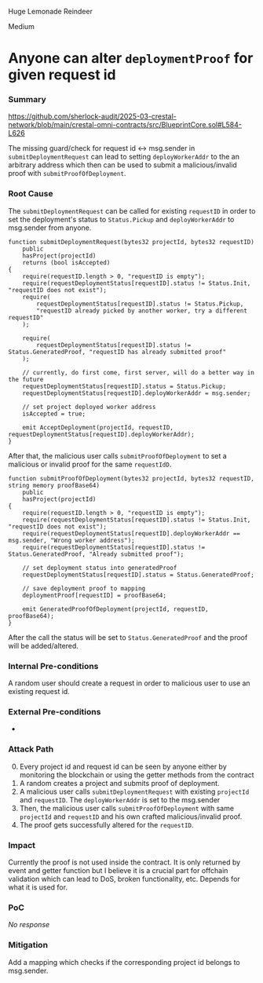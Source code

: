 Huge Lemonade Reindeer

Medium

# Anyone can alter `deploymentProof` for given request id

### Summary

https://github.com/sherlock-audit/2025-03-crestal-network/blob/main/crestal-omni-contracts/src/BlueprintCore.sol#L584-L626

The missing guard/check for request id <-> msg.sender in `submitDeploymentRequest` can lead to setting `deployWorkerAddr` to the an arbitrary address which then can be used to submit a malicious/invalid proof with `submitProofOfDeployment`.

### Root Cause

The `submitDeploymentRequest` can be called for existing `requestID` in order to set the deployment's status to `Status.Pickup` and `deployWorkerAddr` to msg.sender from anyone.

```solidity
function submitDeploymentRequest(bytes32 projectId, bytes32 requestID)
    public
    hasProject(projectId)
    returns (bool isAccepted)
{
    require(requestID.length > 0, "requestID is empty");
    require(requestDeploymentStatus[requestID].status != Status.Init, "requestID does not exist");
    require(
        requestDeploymentStatus[requestID].status != Status.Pickup,
        "requestID already picked by another worker, try a different requestID"
    );

    require(
        requestDeploymentStatus[requestID].status != Status.GeneratedProof, "requestID has already submitted proof"
    );

    // currently, do first come, first server, will do a better way in the future
    requestDeploymentStatus[requestID].status = Status.Pickup;
    requestDeploymentStatus[requestID].deployWorkerAddr = msg.sender;

    // set project deployed worker address
    isAccepted = true;

    emit AcceptDeployment(projectId, requestID, requestDeploymentStatus[requestID].deployWorkerAddr);
}
```

After that, the malicious user calls `submitProofOfDeployment` to set a malicious or invalid proof for the same `requestIdD`.

```solidity
function submitProofOfDeployment(bytes32 projectId, bytes32 requestID, string memory proofBase64)
    public
    hasProject(projectId)
{
    require(requestID.length > 0, "requestID is empty");
    require(requestDeploymentStatus[requestID].status != Status.Init, "requestID does not exist");
    require(requestDeploymentStatus[requestID].deployWorkerAddr == msg.sender, "Wrong worker address");
    require(requestDeploymentStatus[requestID].status != Status.GeneratedProof, "Already submitted proof");

    // set deployment status into generatedProof
    requestDeploymentStatus[requestID].status = Status.GeneratedProof;

    // save deployment proof to mapping
    deploymentProof[requestID] = proofBase64;

    emit GeneratedProofOfDeployment(projectId, requestID, proofBase64);
}
```

After the call the status will be set to `Status.GeneratedProof` and the proof will be added/altered.

### Internal Pre-conditions

A random user should create a request in order to malicious user to use an existing request id.

### External Pre-conditions

-

### Attack Path

0. Every project id and request id can be seen by anyone either by monitoring the blockchain or using the getter methods from the contract
1. A random creates a project and submits proof of deployment.
1. A malicious user calls `submitDeploymentRequest` with existing `projectId` and `requestID`. The `deployWorkerAddr` is set to the msg.sender
2. Then, the malicious user calls `submitProofOfDeployment` with same `projectId` and `requestID` and his own crafted malicious/invalid proof.
3. The proof gets successfully altered for the `requestID`.

### Impact

Currently the proof is not used inside the contract. It is only returned by event and getter function but I believe it is a crucial part for offchain validation which can lead to DoS, broken functionality, etc. Depends for what it is used for.

### PoC

_No response_

### Mitigation

Add a mapping which checks if the corresponding project id belongs to msg.sender.